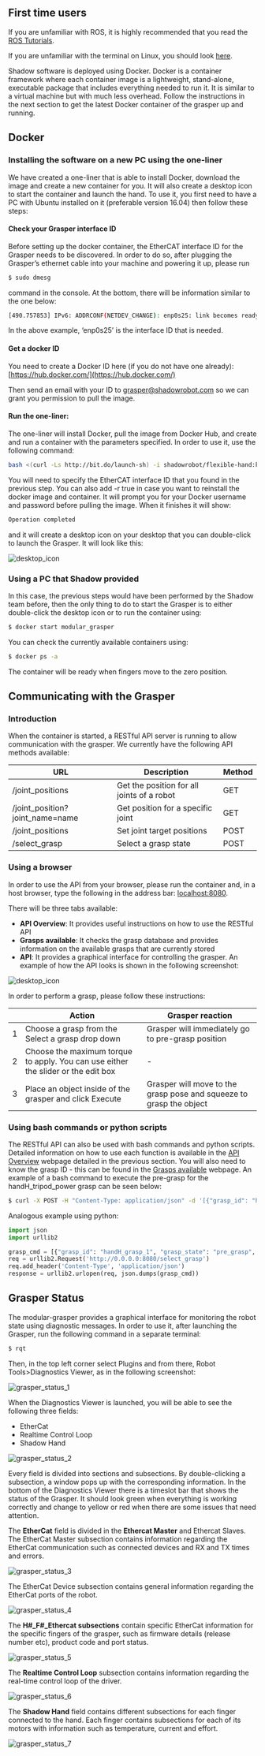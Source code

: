## First time users
If you are unfamiliar with ROS, it is highly recommended that you read the [ROS Tutorials](http://www.ros.org/wiki/ROS/Tutorials).

If you are unfamiliar with the terminal on Linux, you should look [here](https://askubuntu.com/questions/183775/how-do-i-open-a-terminal).

Shadow software is deployed using Docker. Docker is a container framework where each container image is a lightweight, stand-alone, executable package that includes everything needed to run it. It is similar to a virtual machine but with much less overhead. Follow the instructions in the next section to get the latest Docker container of the grasper up and running.

## Docker
### Installing the software on a new PC using the one-liner

We have created a one-liner that is able to install Docker, download the image and create a new container for you. It will also create a desktop icon to start the container and launch the hand. To use it, you first need to have a PC with Ubuntu installed on it (preferable version 16.04) then follow these steps: 


#### Check your Grasper interface ID

Before setting up the docker container, the EtherCAT interface ID for the Grasper needs to be discovered. In order to do so, after plugging the Grasper’s ethernet cable into your machine and powering it up, please run

```bash
$ sudo dmesg
```

command in the console. At the bottom, there will be information similar to the one below:
   
```bash
[490.757853] IPv6: ADDRCONF(NETDEV_CHANGE): enp0s25: link becomes ready
```

In the above example, ‘enp0s25’ is the interface ID that is needed.

#### Get a docker ID

You need to create a Docker ID here (if you do not have one already): [https://hub.docker.com/](https://hub.docker.com/)

Then send an email with your ID to grasper@shadowrobot.com so we can grant you permission to pull the image.

#### Run the one-liner:

The one-liner will install Docker, pull the image from Docker Hub, and create and run a container with the parameters specified. In order to use it, use the following command:

```bash
bash <(curl -Ls http://bit.do/launch-sh) -i shadowrobot/flexible-hand:kinetic-release -n modular-grasper -sn Grasper_Launcher -e [EtherCAT interface ID]
```

You will need to specify the EtherCAT interface ID that you found in the previous step. You can also add -r true in case you want to reinstall the docker image and container. It will prompt you for your Docker username and password before pulling the image. When it finishes it will show:

```bash
Operation completed
```
and it will create a desktop icon on your desktop that you can double-click to launch the Grasper. It will look like this:

![desktop_icon](../img/desktop_icon.png)
   
### Using a PC that Shadow provided
In this case, the previous steps would have been performed by the Shadow team before, then the only thing to do to start the Grasper is to either double-click the desktop icon or to run the container using:

```bash
$ docker start modular_grasper
```

You can check the currently available containers using:
```bash
$ docker ps -a
```

The container will be ready when fingers move to the zero position. 

## Communicating with the Grasper

### Introduction

When the container is started, a RESTful API server is running to allow communication with the grasper. We currently have the following API methods available:


URL | Description | Method
--- | --- | ---
/joint_positions | Get the position for all joints of a robot | GET
/joint_position?joint_name=name | Get position for a specific joint | GET
/joint_positions | Set joint target positions | POST
/select_grasp | Select a grasp state | POST

### Using a browser
In order to use the API from your browser, please run the container and, in a host browser, type the following in the address bar: [localhost:8080](localhost:8080).

There will be three tabs available:
* **API Overview**: It provides useful instructions on how to use the RESTful API
* **Grasps available**: It checks the grasp database and provides information on the available grasps that are currently stored
* **API**: It provides a graphical interface for controlling the grasper.
An example of how the API looks is shown in the following screenshot:

![desktop_icon](../img/restful_API.png)

In order to perform a grasp, please follow these instructions:


|    | Action | Grasper reaction|
|--- | --- | --- |
|1   | Choose a grasp from the Select a grasp drop down | Grasper will immediately go to pre-grasp position |
|2   | Choose the maximum torque to apply. You can use either the slider or the edit box | - |
|3   | Place an object inside of the grasper and click Execute | Grasper will move to the grasp pose and squeeze to grasp the object |

### Using bash commands or python scripts

The RESTful API can also be used with bash commands and python scripts. Detailed information on how to use each function is available in the [API Overview](http://localhost:8080/help) webpage detailed in the previous section. You will also need to know the grasp ID - this can be found in the [Grasps available](http://localhost:8080/grasps) webpage. An example of a bash command to execute the pre-grasp for the handH_tripod_power grasp can be seen below:

```bash
$ curl -X POST -H "Content-Type: application/json" -d '[{"grasp_id": "handH_tripod_power", "grasp_state": "pre_grasp", "max_torque": 100}]' http://0.0.0.0:8080/select_grasp
```

Analogous example using python:

```python
import json
import urllib2

grasp_cmd = [{"grasp_id": "handH_grasp_1", "grasp_state": "pre_grasp", "max_torque": 100}]
req = urllib2.Request('http://0.0.0.0:8080/select_grasp')
req.add_header('Content-Type', 'application/json')
response = urllib2.urlopen(req, json.dumps(grasp_cmd))
```

## Grasper Status
The modular-grasper provides a graphical interface for monitoring the robot state using diagnostic messages. In order to use it, after launching the Grasper, run the following command in a separate terminal:

```bash
$ rqt
```

Then, in the top left corner select Plugins and from there, Robot Tools>Diagnostics Viewer, as in the following screenshot:

![grasper_status_1](../img/grasper_status_1.png)

When the Diagnostics Viewer is launched, you will be able to see the following three fields:
* EtherCat
* Realtime Control Loop
* Shadow Hand

![grasper_status_2](../img/grasper_status_2.png)

Every field is divided into sections and subsections. By double-clicking a subsection, a window pops up with the corresponding information. In the bottom of the Diagnostics Viewer there is a timeslot bar that shows the status of the Grasper. It should look green when everything is working correctly and change to yellow or red when there are some issues that need attention. 

The **EtherCat** field is divided in the **Ethercat Master** and Ethercat Slaves. The EtherCat Master subsection contains information regarding the EtherCat communication such as connected devices and RX and TX times and errors.

![grasper_status_3](../img/grasper_status_3.png)

The EtherCat Device subsection contains general information regarding the EtherCat ports of the robot.

![grasper_status_4](../img/grasper_status_4.png)

The **H#_F#_Ethercat subsections** contain specific EtherCat information for the specific fingers of the grasper, such as firmware details (release number etc), product code and port status.

![grasper_status_5](../img/grasper_status_5.png)

The **Realtime Control Loop** subsection contains information regarding the real-time control loop of the driver.

![grasper_status_6](../img/grasper_status_6.png) 

The **Shadow Hand** field contains different subsections for each finger connected to the hand. Each finger contains subsections for each of its motors with information such as temperature, current and effort.

![grasper_status_7](../img/grasper_status_7.png)

